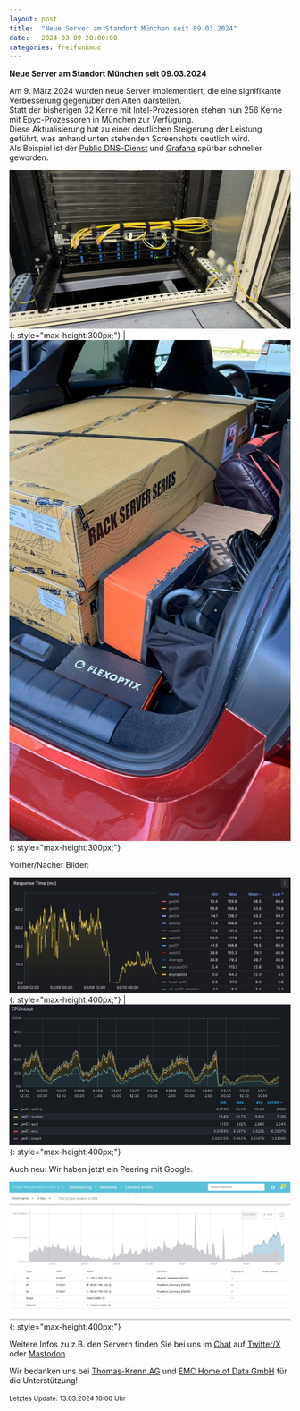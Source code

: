 ```yaml
---
layout: post
title:  "Neue Server am Standort München seit 09.03.2024"
date:   2024-03-09 20:00:00
categories: freifunkmuc
---
```


**Neue Server am Standort München seit 09.03.2024**

Am 9. März 2024 wurden neue Server implementiert, die eine signifikante Verbesserung gegenüber den Alten darstellen.  
Statt der bisherigen 32 Kerne mit Intel-Prozessoren stehen nun 256 Kerne mit Epyc-Prozessoren in München zur Verfügung.  
Diese Aktualisierung hat zu einer deutlichen Steigerung der Leistung geführt, was anhand unten stehenden Screenshots deutlich wird.  
Als Beispiel ist der [Public DNS-Dienst](https://ffmuc.net/wiki/doku.php?id=knb:dns) und [Grafana](https://stats.ffmuc.net) spürbar schneller geworden.  
   
![Neue Server](/assets/posts/2024-03-12-neue-server.jpg){: style="max-height:300px;"} | ![Neue Server](/assets/posts/2024-03-12-neue-server2.jpg){: style="max-height:300px;"}

Vorher/Nacher Bilder:  

![Neues Tempo](/assets/posts/2024-03-12-neues-tempo.jpg){: style="max-height:400px;"} | ![Vorher-Nacher](/assets/posts/2024-03-12-gateway-stats.jpg){: style="max-height:400px;"}  

Auch neu: Wir haben jetzt ein Peering mit Google.
   
![Google Peering Stats](/assets/posts/2024-03-12-google-peering.jpg){: style="max-height:400px;"}
   
Weitere Infos zu z.B. den Servern finden Sie bei uns im [Chat](https://chat.ffmuc.net) auf [Twitter/X](https://twitter.com/FreifunkMUC/status/1762382921451684233) oder [Mastodon](https://social.ffmuc.net/@freifunkMUC)
   
Wir bedanken uns bei [Thomas-Krenn.AG](https://www.thomas-krenn.com) und [EMC Home of Data GmbH](https://www.emc-homeofdata.de) für die Unterstützung!
   
<small>Letztes Update: 13.03.2024 10:00 Uhr</small>

